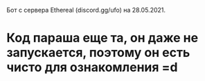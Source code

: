 Бот с сервера Ethereal (discord.gg/ufo) на 28.05.2021.

# Код параша еще та, он даже не запускается, поэтому он есть чисто для ознакомления =d
